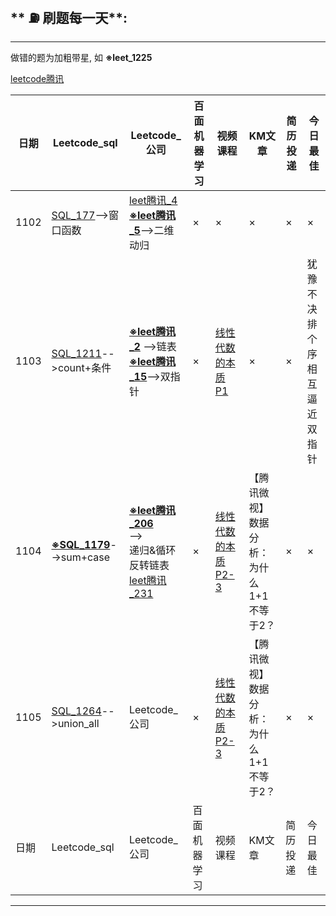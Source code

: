 ## ** ⛽️ 刷题每一天**:
---
做错的题为加粗带星, 如 **※leet_1225**

[leetcode腾讯](https://leetcode-cn.com/problemset/50/)


| 日期 | Leetcode_sql |Leetcode_公司| 百面机器学习 | 视频课程 | KM文章 | 简历投递 |今日最佳 |
|--- |---|---|---|---|---|---|---|
| 1102 | [SQL_177](https://leetcode-cn.com/problems/nth-highest-salary/)-->窗口函数 |[leet腾讯_4](https://leetcode-cn.com/problems/median-of-two-sorted-arrays/)<br>[**※leet腾讯_5**](https://leetcode-cn.com/problems/longest-palindromic-substring/)-->二维动归| × | × | × | × | × |
| 1103 | [SQL_1211](https://leetcode-cn.com/problems/queries-quality-and-percentage/)-->count+条件 |[**※leet腾讯_2**](https://leetcode-cn.com/problems/add-two-numbers/) -->链表<br>[**※leet腾讯_15**](https://leetcode-cn.com/problems/3sum/)-->双指针| × | [线性代数的本质 P1](https://www.bilibili.com/video/BV1ys411472E?p=2) | × | × |犹豫不决排个序<br>相互逼近双指针
| 1104 | [**※SQL_1179**](https://leetcode-cn.com/problems/reformat-department-table/)-->sum+case |[**※leet腾讯_206**](https://leetcode-cn.com/problems/reverse-linked-list/)<br>--><br>递归&循环反转链表<br>[leet腾讯_231](https://leetcode-cn.com/problems/power-of-two/)| × | [线性代数的本质 P2-3](https://www.bilibili.com/video/BV1ys411472E?p=3) | 【腾讯微视】<br>数据分析：为什么1+1不等于2？ | × | × |
| 1105 | [SQL_1264](https://leetcode-cn.com/problems/page-recommendations/)-->union_all |Leetcode_公司| × | [线性代数的本质 P2-3](https://www.bilibili.com/video/BV1ys411472E?p=3) | 【腾讯微视】<br>数据分析：为什么1+1不等于2？ | × | × |
| 日期 | Leetcode_sql |Leetcode_公司| 百面机器学习 | 视频课程 | KM文章 | 简历投递 |今日最佳 |

---
